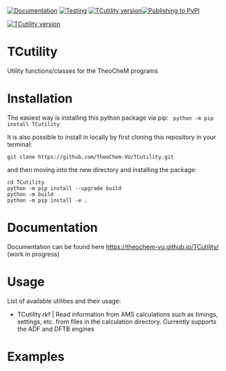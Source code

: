 [![Documentation](https://github.com/TheoChem-VU/TCutility/actions/workflows/build_docs.yml/badge.svg)](https://github.com/TheoChem-VU/TCutility/actions/workflows/build_docs.yml) [![Testing](https://github.com/TheoChem-VU/TCutility/actions/workflows/build_python_versions.yml/badge.svg)](https://github.com/TheoChem-VU/TCutility/actions/workflows/build_python_versions.yml) [![TCutility version](https://badge.fury.io/py/TCutility.svg)](https://pypi.org/project/TCutility/)[![Publishing to PyPI](https://github.com/TheoChem-VU/TCutility/actions/workflows/pypi_publish.yml/badge.svg?branch=main)](https://github.com/TheoChem-VU/TCutility/actions/workflows/pypi_publish.yml)


[![TCutility version](https://badge.fury.io/py/TCutility.svg)](https://pypi.org/project/TCutility/)

# TCutility
Utility functions/classes for the TheoCheM programs

# Installation

The easiest way is installing this python package via pip:
``` python -m pip install TCutility```

It is also possible to install in locally by first cloning this repository in your terminal: 

``` git clone https://github.com/TheoChem-VU/TCutility.git ```

and then moving into the new directory and installing the package:

```
cd TCutility
python -m pip install --upgrade build 
python -m build 
python -m pip install -e .
```

# Documentation
Documentation can be found here https://theochem-vu.github.io/TCutility/ (work in progress)

# Usage
List of available utilities and their usage:
- TCutility.rkf | Read information from AMS calculations such as timings, settings, etc. from files in the calculation directory. Currently supports the ADF and DFTB engines


# Examples
